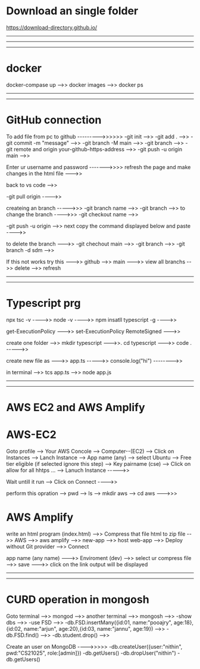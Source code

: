 # Download an single folder
https://download-directory.github.io/

--------------------------------------------------------------------------------------
--------------------------------------------------------------------------------------
--------------------------------------------------------------------------------------


# docker

 docker-compase up -->>
 docker images -->>
 docker ps 
 
--------------------------------------------------------------------------------------
--------------------------------------------------------------------------------------

# GitHub connection

To add file from pc to github --------->>>>>>
  -git init -->>
  -git add . -->>
  -git commit -m "message" -->>
  -git branch -M main -->>
  -git branch -->>
  -git remote and origin your-github-https-address -->>
  -git push -u origin main -->>

  Enter ur username and password  ------->>>>
  refresh the page and make changes in the html file --->>

  back to vs code -->>
  
  -git pull origin  ---->>

  createing an branch ----->>>
  -git branch name -->>
  -git branch -->>
  to change the branch ---->>>
  -git checkout name -->>

  -git push -u origin -->>
  next copy the command displayed below and paste ---->>

  to delete the branch --->>
  -git chechout main -->>
  -git branch -->>
  -git branch -d sdm -->>
   
  If this not works try this --->>
  github -->> main --->> view all branchs -->> delete -->> refresh
  
--------------------------------------------------------------------------------------
--------------------------------------------------------------------------------------

# Typescript prg
 npx tsc -v ---->>
 node -v ---->>
 npm insatll typescript -g ---->>

 get-ExecutionPolicy --->>
 set-ExecutionPolicy RemoteSigned --->>

 create one folder -->>
 mkdir typescript --->>.
 cd typescript --->>
 code . ----->>

 create new file as --->>
 app.ts ----->> console.log("hi") -------->>

 in terminal -->>
 tcs app.ts -->>
 node app.js
 
--------------------------------------------------------------------------------------
--------------------------------------------------------------------------------------

# AWS EC2 and AWS Amplify

 # AWS-EC2
 Goto profile --> Your AWS Concole --> Computer--(EC2) --> Click on Instances --> Lanch Instance --> App name (any) --> select Ubuntu --> Free tier eligible (if selected ignore this step) --> Key pairname (cse) --> Click on allow for all hhtps ... --> Lanuch Instance ----->>

 Wait untill it run --> Click on Connect ---->>

 perform this opration --> pwd --> ls --> mkdir aws --> cd aws --->>>

 # AWS Amplify
 write an html program (index.html) -->> Compress that file html to zip file -->> AWS -->> aws amplify -->> new-app -->> host web-app -->> Deploy without Git provider -->> Connect

 app name (any name) --->> Enviroment (dev) -->> select ur compress file -->> save --->> click on the link output will be displayed
 
--------------------------------------------------------------------------------------
--------------------------------------------------------------------------------------

# CURD operation in mongosh

Goto terminal -->> mongod -->> another terminal -->> mongosh -->>
-show dbs -->>
-use FSD -->>
-db.FSD.insertMany({id:01, name:"pooajry", age:18},{id:02, name:"arjun", age:20},{id:03, name:"jannu", age:19}) -->>
-db.FSD.find() -->>
-db.student.drop() -->>

Create an user on MongoDB ---->>>>>
-db.createUser({user:"nithin", pwd:"CS21025", role:[admin]})
-db.getUsers()
-db.dropUser("nithin")
-db.getUsers()
